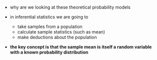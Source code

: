 - why are we looking at these theoretical probability models 

- in inferential statistics we are going to 
	- take samples from a population 
	- calculate sample statistics (such as mean)
	- make deductions about the population 
- **the key concept is that the sample mean is itself a random variable with a known probability distribution** 
